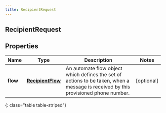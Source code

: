 ```yaml
---
title: RecipientRequest
---
```

## RecipientRequest

## Properties

|Name | Type | Description | Notes|
|------------ | ------------- | ------------- | -------------|
| **flow** | [**RecipientFlow**](RecipientFlow.html) | An automate flow object which defines the set of actions to be taken, when a message is received by this provisioned phone number. | [optional] |
{: class="table table-striped"}


